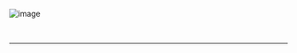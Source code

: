 ![image](https://user-images.githubusercontent.com/97670140/188620125-43c0b706-738b-4539-8cc2-0205715b151a.png)

<br><hr>
